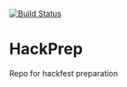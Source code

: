 [![Build Status](https://dev.azure.com/shreeharshag/TestHack/_apis/build/status/Shreeharshag25.HackPrep?branchName=azure-pipelines)](https://dev.azure.com/shreeharshag/TestHack/_build/latest?definitionId=2&branchName=azure-pipelines)
# HackPrep
Repo for hackfest preparation
